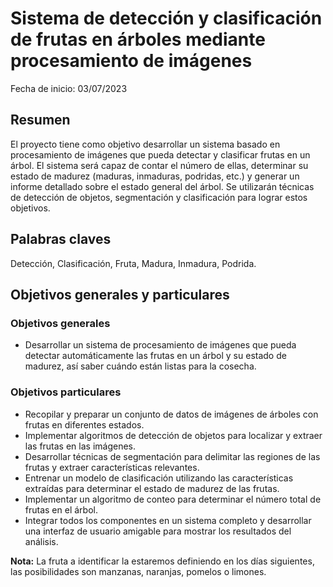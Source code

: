 # Sistema de detección y clasificación de frutas en árboles mediante procesamiento de imágenes

Fecha de inicio: 03/07/2023

## Resumen

El proyecto tiene como objetivo desarrollar un sistema basado en procesamiento de imágenes que pueda detectar y clasificar frutas en un árbol. El sistema será capaz de contar el número de ellas, determinar su estado de madurez (maduras, inmaduras, podridas, etc.) y generar un informe detallado sobre el estado general del árbol. Se utilizarán técnicas de detección de objetos, segmentación y clasificación para lograr estos objetivos.

## Palabras claves

Detección, Clasificación, Fruta, Madura, Inmadura, Podrida.

## Objetivos generales y particulares

### Objetivos generales

- Desarrollar un sistema de procesamiento de imágenes que pueda detectar automáticamente las frutas en un árbol y su estado de madurez, así saber cuándo están listas para la cosecha.

### Objetivos particulares

- Recopilar y preparar un conjunto de datos de imágenes de árboles con frutas en diferentes estados.
- Implementar algoritmos de detección de objetos para localizar y extraer las frutas en las imágenes.
- Desarrollar técnicas de segmentación para delimitar las regiones de las frutas y extraer características relevantes.
- Entrenar un modelo de clasificación utilizando las características extraídas para determinar el estado de madurez de las frutas.
- Implementar un algoritmo de conteo para determinar el número total de frutas en el árbol.
- Integrar todos los componentes en un sistema completo y desarrollar una interfaz de usuario amigable para mostrar los resultados del análisis.

**Nota:** La fruta a identificar la estaremos definiendo en los días siguientes, las posibilidades son manzanas, naranjas, pomelos o limones.
